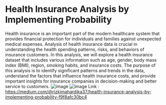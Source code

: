 # Health Insurance Analysis by Implementing Probability
Health insurance is an important part of the modern healthcare system that provides financial protection for individuals and families against unexpected medical expenses. Analysis of health insurance data is crucial in understanding the health spending patterns, risks, and behaviors of insurance customers. In this analysis, we will explore a health insurance dataset that includes various information such as age, gender, body mass index (BMI), region, smoking habits, and insurance costs. The purpose of this analysis is to identify significant patterns and trends in the data, understand the factors that influence health insurance costs, and provide important insights for insurance companies in decision-making and better service to customers.
![image](https://github.com/rizkiajimahardika/health_insurance_analysis/assets/79896604/ae0688d0-1cf0-49af-b061-9fd6a263ee3c)
![image](https://github.com/rizkiajimahardika/health_insurance_analysis/assets/79896604/00a4ef02-aee4-4034-b7f2-327f87f7f8c9)
Link : https://medium.com/@rizkimahardika37/health-insurance-analysis-by-implementing-probability-f9f8afc30bc4
